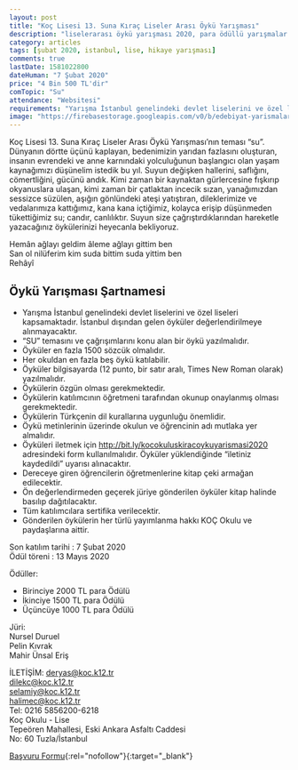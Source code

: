 ```yaml
---
layout: post
title: "Koç Lisesi 13. Suna Kıraç Liseler Arası Öykü Yarışması"
description: "liselerarası öykü yarışması 2020, para ödüllü yarışmalar 2020"
category: articles
tags: [şubat 2020, istanbul, lise, hikaye yarışması]
comments: true
lastDate: 1581022800
dateHuman: "7 Şubat 2020"
price: "4 Bin 500 TL'dir"
comTopic: "Su"
attendance: "Websitesi"
requirements: "Yarışma İstanbul genelindeki devlet liselerini ve özel liseleri kapsamaktadır."
image: "https://firebasestorage.googleapis.com/v0/b/edebiyat-yarismalari.appspot.com/o/koc-okulu-oyku-yarismasi.jpg?alt=media&token=cefe09ad-2178-4a08-b496-076f0c312d21"
---
```


Koç Lisesi 13. Suna Kıraç Liseler Arası Öykü Yarışması’nın teması “su”. Dünyanın dörtte üçünü kaplayan, bedenimizin yarıdan fazlasını oluşturan, insanın evrendeki ve anne karnındaki yolculuğunun başlangıcı olan yaşam kaynağımızı düşünelim istedik bu yıl. Suyun değişken hallerini, saflığını, cömertliğini, gücünü andık. Kimi zaman bir kaynaktan gürlercesine fışkırıp okyanuslara ulaşan, kimi zaman bir çatlaktan incecik sızan, yanağımızdan sessizce süzülen, aşığın gönlündeki ateşi yatıştıran, dileklerimize ve vedalarımıza kattığımız, kana kana içtiğimiz, kolayca erişip düşünmeden tükettiğimiz su; candır, canlılıktır. Suyun size çağrıştırdıklarından hareketle yazacağınız öykülerinizi heyecanla bekliyoruz.

Hemân ağlayı geldim âleme ağlayı gittim ben  
San ol nilüferim kim suda bittim suda yittim ben  
Rehâyî

## Öykü Yarışması Şartnamesi
- Yarışma İstanbul genelindeki devlet liselerini ve özel liseleri kapsamaktadır. İstanbul dışından gelen öyküler değerlendirilmeye alınmayacaktır.
- “SU” temasını ve çağrışımlarını konu alan bir öykü yazılmalıdır.
- Öyküler en fazla 1500 sözcük olmalıdır.
- Her okuldan en fazla beş öykü katılabilir.
- Öyküler bilgisayarda (12 punto, bir satır aralı, Times New Roman olarak) yazılmalıdır.
- Öykülerin özgün olması gerekmektedir.
- Öykülerin katılımcının öğretmeni tarafından okunup onaylanmış olması gerekmektedir.
- Öykülerin Türkçenin dil kurallarına uygunluğu önemlidir.
- Öykü metinlerinin üzerinde okulun ve öğrencinin adı mutlaka yer almalıdır.
- Öyküleri iletmek için http://bit.ly/kocokuluskiracoykuyarismasi2020 adresindeki form kullanılmalıdır. Öyküler yüklendiğinde “iletiniz kaydedildi” uyarısı alınacaktır.
- Dereceye giren öğrencilerin öğretmenlerine kitap çeki armağan edilecektir.
- Ön değerlendirmeden geçerek jüriye gönderilen öyküler kitap halinde basılıp dağıtılacaktır.
- Tüm katılımcılara sertifika verilecektir.
- Gönderilen öykülerin her türlü yayımlanma hakkı KOÇ Okulu ve paydaşlarına aittir.

Son katılım tarihi : 7 Şubat 2020  
Ödül töreni : 13 Mayıs 2020  

Ödüller:  
- Birinciye 2000 TL para Ödülü  
- İkinciye 1500 TL para Ödülü  
- Üçüncüye 1000 TL para Ödülü  

Jüri:  
Nursel Duruel  
Pelin Kıvrak  
Mahir Ünsal Eriş  

İLETİŞİM:
deryas@koc.k12.tr  
dilekc@koc.k12.tr  
selamiy@koc.k12.tr  
halimec@koc.k12.tr  
Tel: 0216 5856200-6218  
Koç Okulu - Lise  
Tepeören Mahallesi, Eski Ankara Asfaltı Caddesi  
No: 60 Tuzla/İstanbul

[Başvuru Formu](https://form.jotform.com/sunakiracoykuyarismasi/2020?utm_source=edebiyatyarismalari.com&utm_medium=affiliate&utm_campaign=cpc){:rel="nofollow"}{:target="_blank"}

